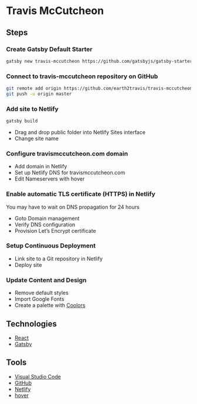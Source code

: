 # Travis McCutcheon

## Steps

### Create Gatsby Default Starter

```sh
gatsby new travis-mccutcheon https://github.com/gatsbyjs/gatsby-starter-default
```

### Connect to travis-mccutcheon repository on GitHub

```sh
git remote add origin https://github.com/earth2travis/travis-mccutcheon.git
git push -u origin master
```

### Add site to Netlify

```sh
gatsby build
```

- Drag and drop public folder into Netlify Sites interface
- Change site name

### Configure travismccutcheon.com domain

- Add domain in Netlify
- Set up Netlify DNS for travismccutcheon.com
- Edit Nameservers with hover

### Enable automatic TLS certificate (HTTPS) in Netlify

You may have to wait on DNS propagation for 24 hours

- Goto Domain management
- Verify DNS configuration
- Provision Let’s Encrypt certificate

### Setup Continuous Deployment

- Link site to a Git repository in Netlify
- Deploy site

### Update Content and Design

- Remove default styles
- Import Google Fonts
- Create a palette with [Coolors](https://coolors.co/generate)

## Technologies

- [React](https://reactjs.org/)
- [Gatsby](https://www.gatsbyjs.com/)

## Tools

- [Visual Studio Code](https://code.visualstudio.com/)
- [GitHub](https://github.com/)
- [Netlify](https://netlify.com/)
- [hover](https://www.hover.com/)
